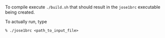 To compile execute `./build.sh` that should result in the `jose1brc` executable being created.

To actually run, type
```
% ./jose1brc <path_to_input_file>
```
